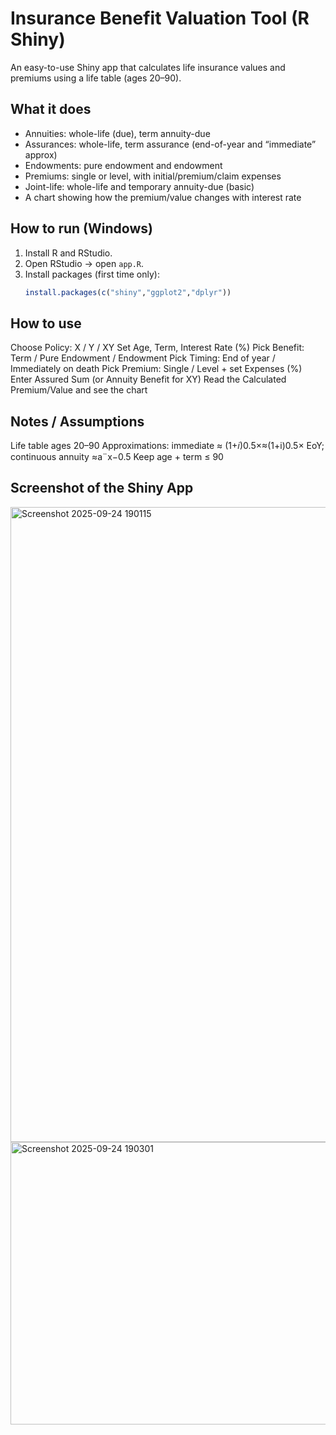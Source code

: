 # Insurance Benefit Valuation Tool (R Shiny)
An easy-to-use Shiny app that calculates life insurance values and premiums using a life table (ages 20–90).

## What it does
- Annuities: whole-life (due), term annuity-due
- Assurances: whole-life, term assurance (end-of-year and “immediate” approx)
- Endowments: pure endowment and endowment
- Premiums: single or level, with initial/premium/claim expenses
- Joint-life: whole-life and temporary annuity-due (basic)
- A chart showing how the premium/value changes with interest rate

## How to run (Windows)
1. Install R and RStudio.
2. Open RStudio → open `app.R`.
3. Install packages (first time only):
   ```r
   install.packages(c("shiny","ggplot2","dplyr"))

## How to use
Choose Policy: X / Y / XY
Set Age, Term, Interest Rate (%)
Pick Benefit: Term / Pure Endowment / Endowment
Pick Timing: End of year / Immediately on death
Pick Premium: Single / Level + set Expenses (%)
Enter Assured Sum (or Annuity Benefit for XY)
Read the Calculated Premium/Value and see the chart

## Notes / Assumptions
Life table ages 20–90
Approximations: immediate ≈ (1+𝑖)0.5×≈(1+i)0.5× EoY; continuous annuity ≈a¨x​−0.5
Keep age + term ≤ 90

## Screenshot of the Shiny App
<img width="1918" height="1016" alt="Screenshot 2025-09-24 190115" src="https://github.com/user-attachments/assets/63a6f0b2-228a-4bc3-bb66-b1a89805491f" />
<img width="1850" height="452" alt="Screenshot 2025-09-24 190301" src="https://github.com/user-attachments/assets/47bc107a-7c1d-4490-8cb1-62f99bd22283" />



